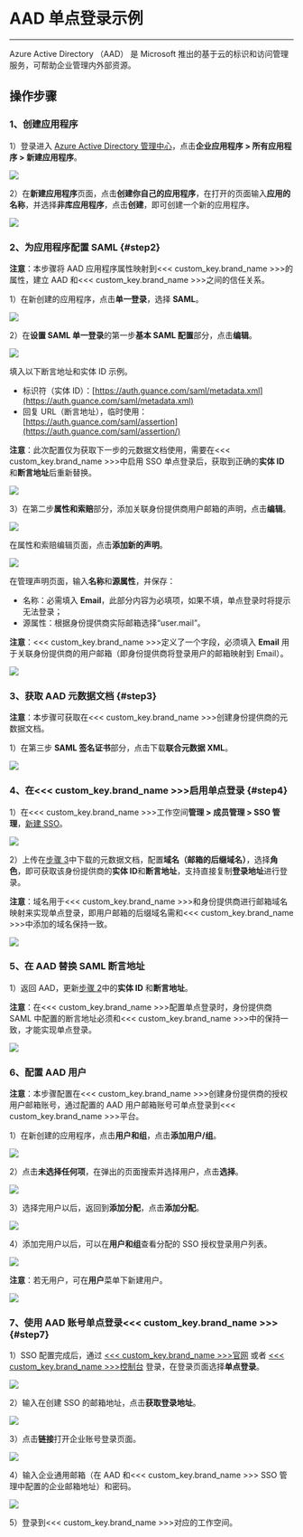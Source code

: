 # AAD 单点登录示例
---

Azure Active Directory （AAD） 是 Microsoft 推出的基于云的标识和访问管理服务，可帮助企业管理内外部资源。


## 操作步骤

### 1、创建应用程序

1）登录进入 [Azure Active Directory 管理中心](https://aad.portal.azure.com/)，点击**企业应用程序 > 所有应用程序 > 新建应用程序**。

![](../img/02_azure_01.png)

2）在**新建应用程序**页面，点击**创建你自己的应用程序**，在打开的页面输入**应用的名称**，并选择**非库应用程序**，点击**创建**，即可创建一个新的应用程序。

![](../img/02_azure_02.png)

### 2、为应用程序配置 SAML {#step2}

**注意**：本步骤将 AAD 应用程序属性映射到<<< custom_key.brand_name >>>的属性，建立 AAD 和<<< custom_key.brand_name >>>之间的信任关系。

1）在新创建的应用程序，点击**单一登录**，选择 **SAML**。

![](../img/02_azure_03.png)

2）在**设置 SAML 单一登录**的第一步**基本 SAML 配置**部分，点击**编辑**。

![](../img/02_azure_04.png)

填入以下断言地址和实体 ID 示例。

- 标识符（实体 ID）：[https://auth.guance.com/saml/metadata.xml](https://auth.guance.com/saml/metadata.xml)
- 回复 URL（断言地址），临时使用：[https://auth.guance.com/saml/assertion](https://auth.guance.com/saml/assertion/)

**注意**：此次配置仅为获取下一步的元数据文档使用，需要在<<< custom_key.brand_name >>>中启用 SSO 单点登录后，获取到正确的**实体 ID** 和**断言地址**后重新替换。

![](../img/02_azure_05.png)

3）在第二步**属性和索赔**部分，添加关联身份提供商用户邮箱的声明，点击**编辑**。

![](../img/02_azure_06.png)

在属性和索赔编辑页面，点击**添加新的声明**。

![](../img/02_azure_07.png)

在管理声明页面，输入**名称**和**源属性**，并保存：

- 名称：必需填入 **Email**，此部分内容为必填项，如果不填，单点登录时将提示无法登录；  
- 源属性：根据身份提供商实际邮箱选择“user.mail”。

**注意**：<<< custom_key.brand_name >>>定义了一个字段，必须填入 **Email** 用于关联身份提供商的用户邮箱（即身份提供商将登录用户的邮箱映射到 Email）。

![](../img/02_azure_08.png)

### 3、获取 AAD 元数据文档 {#step3}

**注意**：本步骤可获取在<<< custom_key.brand_name >>>创建身份提供商的元数据文档。

1）在第三步 **SAML 签名证书**部分，点击下载**联合元数据 XML**。

![](../img/02_azure_09.png)


### 4、在<<< custom_key.brand_name >>>启用单点登录 {#step4}

1）在<<< custom_key.brand_name >>>工作空间**管理 > 成员管理 > SSO 管理**，[新建 SSO](../../management/sso/index.md)。


![](../img/1.sso_enable.png)

2）上传在[步骤 3](#step3)中下载的元数据文档，配置**域名（邮箱的后缀域名）**，选择**角色**，即可获取该身份提供商的**实体 ID**和**断言地址**，支持直接复制**登录地址**进行登录。

**注意**：域名用于<<< custom_key.brand_name >>>和身份提供商进行邮箱域名映射来实现单点登录，即用户邮箱的后缀域名需和<<< custom_key.brand_name >>>中添加的域名保持一致。

![](../img/1.sso_enable_2.png)


### 5、在 AAD 替换 SAML 断言地址

1）返回 AAD，更新[步骤 2](#step2)中的**实体 ID** 和**断言地址**。

**注意**：在<<< custom_key.brand_name >>>配置单点登录时，身份提供商 SAML 中配置的断言地址必须和<<< custom_key.brand_name >>>中的保持一致，才能实现单点登录。

![](../img/02_azure_17.png)


### 6、配置 AAD 用户

**注意**：本步骤配置在<<< custom_key.brand_name >>>创建身份提供商的授权用户邮箱账号，通过配置的 AAD 用户邮箱账号可单点登录到<<< custom_key.brand_name >>>平台。

1）在新创建的应用程序，点击**用户和组**，点击**添加用户/组**。

![](../img/02_azure_10.png)

2）点击**未选择任何项**，在弹出的页面搜索并选择用户，点击**选择**。

![](../img/02_azure_11.png)

3）选择完用户以后，返回到**添加分配**，点击**添加分配**。

![](../img/02_azure_12.png)

4）添加完用户以后，可以在**用户和组**查看分配的 SSO 授权登录用户列表。

![](../img/02_azure_13.png)

**注意**：若无用户，可在**用户**菜单下新建用户。

![](../img/02_azure_14.png)


### 7、使用 AAD 账号单点登录<<< custom_key.brand_name >>> {#step7}

1）SSO 配置完成后，通过 [<<< custom_key.brand_name >>>官网](https://www.dataflux.cn/) 或者 [<<< custom_key.brand_name >>>控制台](https://auth.dataflux.cn/loginpsw) 登录，在登录页面选择**单点登录**。

![](../img/02_azure_18.png)

2）输入在创建 SSO 的邮箱地址，点击**获取登录地址**。

![](../img/02_azure_19.png)

3）点击**链接**打开企业账号登录页面。

![](../img/02_azure_20.png)

4）输入企业通用邮箱（在 AAD 和<<< custom_key.brand_name >>> SSO 管理中配置的企业邮箱地址）和密码。

![](../img/02_azure_21.png)

5）登录到<<< custom_key.brand_name >>>对应的工作空间。



